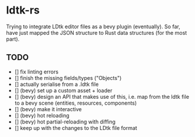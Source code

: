 # ldtk-rs

Trying to integrate LDtk editor files as a bevy plugin (eventually).
So far, have just mapped the JSON structure to Rust data structures (for the most part).

## TODO

- [] fix linting errors
- [] finish the missing fields/types ("Objects")
- [] actually serialise from a .ldtk file
- [] (bevy) set up a custom asset + loader
- [] (bevy) design an API that makes use of this, i.e. map from the ldtk file to a bevy scene (entities, resources, components)
- [] (bevy) make it interactive
- [] (bevy) hot reloading
- [] (bevy) hot partial-reloading with diffing
- [] keep up with the changes to the LDtk file format
